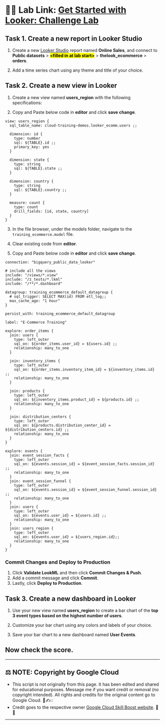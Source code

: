 # 👨‍💻 Lab Link: [Get Started with Looker: Challenge Lab](https://www.cloudskillsboost.google/course_templates/647/labs/461643)


## Task 1. Create a new report in Looker Studio

1. Create a new [Looker Studio](http://lookerstudio.google.com/) report named **Online Sales**, and connect to **Public datasets** > **<mark>\<filled in at lab start></mark>** > **thelook_ecommerce** > **orders**.

2. Add a time series chart using any theme and title of your choice.

## Task 2. Create a new view in Looker

1. Create a new view named **users_region** with the following specifications:

2. Copy and Paste below code in **editor** and click **save change**.

```
view: users_region {
  sql_table_name: cloud-training-demos.looker_ecomm.users ;;
  
  dimension: id {
    type: number
    sql: ${TABLE}.id ;;
    primary_key: yes
  }
  
  dimension: state {
    type: string
    sql: ${TABLE}.state ;;
  }
  
  dimension: country {
    type: string
    sql: ${TABLE}.country ;;
  }
  
  measure: count {
    type: count
    drill_fields: [id, state, country]
  }
}
```

3. In the file browser, under the models folder, navigate to the ```training_ecommerce.model``` file.

4. Clear existing code from **editor**.

5. Copy and Paste below code in **editor** and click **save change**.

```
connection: "bigquery_public_data_looker"

# include all the views
include: "/views/*.view"
include: "/z_tests/*.lkml"
include: "/**/*.dashboard"

datagroup: training_ecommerce_default_datagroup {
  # sql_trigger: SELECT MAX(id) FROM etl_log;;
  max_cache_age: "1 hour"
}

persist_with: training_ecommerce_default_datagroup

label: "E-Commerce Training"

explore: order_items {
  join: users {
    type: left_outer
    sql_on: ${order_items.user_id} = ${users.id} ;;
    relationship: many_to_one
  }

  join: inventory_items {
    type: left_outer
    sql_on: ${order_items.inventory_item_id} = ${inventory_items.id} ;;
    relationship: many_to_one
  }

  join: products {
    type: left_outer
    sql_on: ${inventory_items.product_id} = ${products.id} ;;
    relationship: many_to_one
  }

  join: distribution_centers {
    type: left_outer
    sql_on: ${products.distribution_center_id} = ${distribution_centers.id} ;;
    relationship: many_to_one
  }
}

explore: events {
  join: event_session_facts {
    type: left_outer
    sql_on: ${events.session_id} = ${event_session_facts.session_id} ;;
    relationship: many_to_one
  }
  join: event_session_funnel {
    type: left_outer
    sql_on: ${events.session_id} = ${event_session_funnel.session_id} ;;
    relationship: many_to_one
  }
  join: users {
    type: left_outer
    sql_on: ${events.user_id} = ${users.id} ;;
    relationship: many_to_one
  }
  join: users_region {
    type: left_outer
    sql_on: ${events.user_id} = ${users_region.id};;
    relationship: many_to_one
  }
}
```

### Commit Changes and Deploy to Production

1. Click **Validate LookML** and then click **Commit Changes & Push**.
2. Add a commit message and click **Commit**.
3. Lastly, click **Deploy to Production**.

## Task 3. Create a new dashboard in Looker

1. Use your new view named **users_region** to create a bar chart of the **top 3 event types based on the highest number of users**.

2. Customize your bar chart using any colors and labels of your choice.

3. Save your bar chart to a new dashboard named **User Events**.

## Now check the score.

---

## ⚖️ NOTE: Copyright by Google Cloud
* This script is not originally from this page. It has been edited and shared for educational purposes. Message me if you want credit or removal (no copyright intended). All rights and credits for the original content go to Google Cloud. 📜✍️💡
* Credit goes to the respective owner [Google Cloud Skill Boost website](https://www.cloudskillsboost.google/). 🙏👑

---
